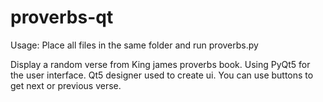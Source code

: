 # proverbs-qt

Usage:
  Place all files in the same folder and run proverbs.py

Display a random verse from King james proverbs book.
Using PyQt5 for the user interface.
Qt5 designer used to create ui.
You can use buttons to get next or previous verse.
